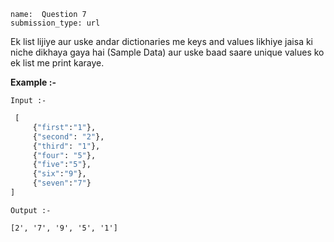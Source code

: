 ```ngMeta
name:  Question 7
submission_type: url
```


Ek list lijiye aur uske andar dictionaries me keys and values likhiye jaisa ki niche dikhaya gaya hai (Sample Data) aur uske baad saare unique values ko ek list me print karaye.

**Example :-**


`Input :-`
```python
 [
     {"first":"1"}, 
     {"second": "2"}, 
     {"third": "1"}, 
     {"four": "5"}, 
     {"five":"5"}, 
     {"six":"9"},
     {"seven":"7"}
]
 ```

`Output :- `
``` 
[2', '7', '9', '5', '1'] 
```
